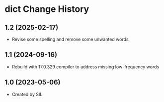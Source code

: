 dict Change History
====================

1.2 (2025-02-17)
----------------
* Revise some spelling and remove some unwanted words

1.1 (2024-09-16)
----------------
* Rebuild with 17.0.329 compiler to address missing low-frequency words

1.0 (2023-05-06)
----------------
* Created by SIL
